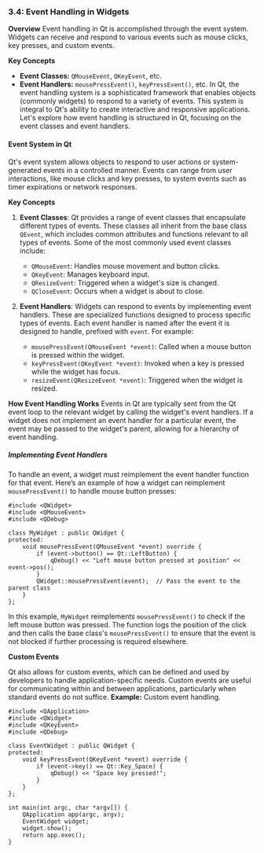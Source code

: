 
### 3.4: Event Handling in Widgets

**Overview**
Event handling in Qt is accomplished through the event system. Widgets can receive and respond to various events such as mouse clicks, key presses, and custom events.

**Key Concepts**

- **Event Classes:** `QMouseEvent`, `QKeyEvent`, etc.
- **Event Handlers:** `mousePressEvent()`, `keyPressEvent()`, etc.
In Qt, the event handling system is a sophisticated framework that enables objects (commonly widgets) to respond to a variety of events. This system is integral to Qt's ability to create interactive and responsive applications. Let's explore how event handling is structured in Qt, focusing on the event classes and event handlers.

#### Event System in Qt

Qt's event system allows objects to respond to user actions or system-generated events in a controlled manner. Events can range from user interactions, like mouse clicks and key presses, to system events such as timer expirations or network responses.

**Key Concepts**
1.  **Event Classes**: Qt provides a range of event classes that encapsulate different types of events. These classes all inherit from the base class `QEvent`, which includes common attributes and functions relevant to all types of events. Some of the most commonly used event classes include:
    
    -   `QMouseEvent`: Handles mouse movement and button clicks.
    -   `QKeyEvent`: Manages keyboard input.
    -   `QResizeEvent`: Triggered when a widget's size is changed.
    -   `QCloseEvent`: Occurs when a widget is about to close.
2.  **Event Handlers**: Widgets can respond to events by implementing event handlers. These are specialized functions designed to process specific types of events. Each event handler is named after the event it is designed to handle, prefixed with `event`. For example:
    
    -   `mousePressEvent(QMouseEvent *event)`: Called when a mouse button is pressed within the widget.
    -   `keyPressEvent(QKeyEvent *event)`: Invoked when a key is pressed while the widget has focus.
    -   `resizeEvent(QResizeEvent *event)`: Triggered when the widget is resized.

**How Event Handling Works**
Events in Qt are typically sent from the Qt event loop to the relevant widget by calling the widget's event handlers. If a widget does not implement an event handler for a particular event, the event may be passed to the widget's parent, allowing for a hierarchy of event handling.

##### Implementing Event Handlers

To handle an event, a widget must reimplement the event handler function for that event. Here’s an example of how a widget can reimplement `mousePressEvent()` to handle mouse button presses:
```
#include <QWidget>
#include <QMouseEvent>
#include <QDebug>

class MyWidget : public QWidget {
protected:
    void mousePressEvent(QMouseEvent *event) override {
        if (event->button() == Qt::LeftButton) {
            qDebug() << "Left mouse button pressed at position" << event->pos();
        }
        QWidget::mousePressEvent(event);  // Pass the event to the parent class
    }
};
```
In this example, `MyWidget` reimplements `mousePressEvent()` to check if the left mouse button was pressed. The function logs the position of the click and then calls the base class's `mousePressEvent()` to ensure that the event is not blocked if further processing is required elsewhere.

**Custom Events**

Qt also allows for custom events, which can be defined and used by developers to handle application-specific needs. Custom events are useful for communicating within and between applications, particularly when standard events do not suffice.
**Example:** Custom event handling.

```
#include <QApplication>
#include <QWidget>
#include <QKeyEvent>
#include <QDebug> 
 
class EventWidget : public QWidget { 
protected: 
    void keyPressEvent(QKeyEvent *event) override { 
        if (event->key() == Qt::Key_Space) { 
            qDebug() << "Space key pressed!"; 
        } 
    } 
}; 
 
int main(int argc, char *argv[]) { 
    QApplication app(argc, argv); 
    EventWidget widget; 
    widget.show(); 
    return app.exec(); 
} 
```
